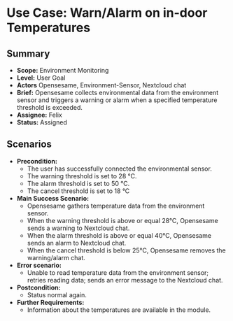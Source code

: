 # Use Case: Warn/Alarm on in-door Temperatures

## Summary

- **Scope:** Environment Monitoring
- **Level:** User Goal
- **Actors** Opensesame, Environment-Sensor, Nextcloud chat
- **Brief:** Opensesame collects environmental data from the environment sensor and triggers a warning or alarm when a specified temperature threshold is exceeded.
- **Assignee:** Felix
- **Status:** Assigned

## Scenarios

- **Precondition:** 
	- The user has successfully connected the environmental sensor.
	- The warning threshold is set to 28 °C.
	- The alarm threshold is set to 50 °C.
	- The cancel threshold is set to 18 °C
- **Main Success Scenario:** 
	- Opensesame gathers temperature data from the environment sensor.
	- When the warning threshold is above or equal 28°C, Opensesame sends a warning to Nextcloud chat.
	- When the alarm threshold is above or equal 40°C, Opensesame sends an alarm to Nextcloud chat.
	- When the cancel threshold is below 25°C, Opensesame removes the warning/alarm chat.
- **Error scenario:**
	- Unable to read temperature data from the environment sensor; retries reading data; sends an error message to the Nextcloud chat.
- **Postcondition:**
	- Status normal again.
- **Further Requirements:**
	- Information about the temperatures are available in the module.
